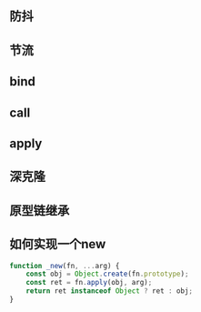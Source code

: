 
## 防抖

## 节流

## bind
 
## call

## apply

## 深克隆

## 原型链继承 

## 如何实现一个new
```js
function _new(fn, ...arg) {
    const obj = Object.create(fn.prototype);
    const ret = fn.apply(obj, arg);
    return ret instanceof Object ? ret : obj;
}
```
